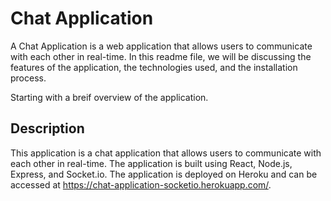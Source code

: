 # Chat Application
A Chat Application is a web application that allows users to communicate with each other in real-time. In this readme file, we will be discussing the features of the application, the technologies used, and the installation process.

Starting with a breif overview of the application.
## Description

This application is a chat application that allows users to communicate with each other in real-time. The application is built using React, Node.js, Express, and Socket.io. The application is deployed on Heroku and can be accessed at https://chat-application-socketio.herokuapp.com/.